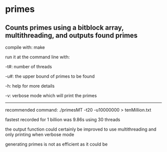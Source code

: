 # primes
Counts primes using a bitblock array, multithreading, and outputs found primes
-------------------------------------------------------------------------------------------------
compile with:
make

run it at the command line with:

-t#: number of threads

-u#: the upper bound of primes to be found

-h: help for more details

-v: verbose mode which will print the primes


-------------------------------------------------------------------------------------------------
recommended command:
./primesMT -t20 -u10000000 > tenMillion.txt

fastest recorded for 1 billion was 9.86s using 30 threads

the output function could certainly be improved to use multithreading and only printing when verbose mode

generating primes is not as efficient as it could be
